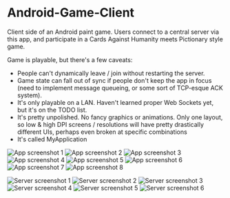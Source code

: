 # Android-Game-Client
Client side of an Android paint game. Users connect to a central server via this app, and participate in a Cards Against Humanity meets Pictionary style game. 

Game is playable, but there's a few caveats:
* People can't dynamically leave / join without restarting the server.
* Game state can fall out of sync if people don't keep the app in focus (need to implement message queueing, or some sort of TCP-esque ACK system).
* It's only playable on a LAN. Haven't learned proper Web Sockets yet, but it's on the TODO list. 
* It's pretty unpolished. No fancy graphics or animations. Only one layout, so low & high DPI screens / resolutions will have pretty drastically different UIs, perhaps even broken at specific combinations
* It's called MyApplication

![App screenshot 1](https://github.com/cmfitzg2/Android-Game-Client/blob/master/app/src/main/res/drawable/promo-art/Android-1.png?raw=true)
![App screenshot 2](https://github.com/cmfitzg2/Android-Game-Client/blob/master/app/src/main/res/drawable/promo-art/Android-2.png?raw=true)
![App screenshot 3](https://github.com/cmfitzg2/Android-Game-Client/blob/master/app/src/main/res/drawable/promo-art/Android-3.png?raw=true)
![App screenshot 4](https://github.com/cmfitzg2/Android-Game-Client/blob/master/app/src/main/res/drawable/promo-art/Android-4.png?raw=true)
![App screenshot 5](https://github.com/cmfitzg2/Android-Game-Client/blob/master/app/src/main/res/drawable/promo-art/Android-5.png?raw=true)
![App screenshot 6](https://github.com/cmfitzg2/Android-Game-Client/blob/master/app/src/main/res/drawable/promo-art/Android-6.png?raw=true)
![App screenshot 7](https://github.com/cmfitzg2/Android-Game-Client/blob/master/app/src/main/res/drawable/promo-art/Android-7.png?raw=true)
![App screenshot 8](https://github.com/cmfitzg2/Android-Game-Client/blob/master/app/src/main/res/drawable/promo-art/Android-8.png?raw=true)

![Server screenshot 1](https://github.com/cmfitzg2/Android-Game-Client/blob/master/app/src/main/res/drawable/promo-art/Server-1.png?raw=true)
![Server screenshot 2](https://github.com/cmfitzg2/Android-Game-Client/blob/master/app/src/main/res/drawable/promo-art/Server-2.png?raw=true)
![Server screenshot 3](https://github.com/cmfitzg2/Android-Game-Client/blob/master/app/src/main/res/drawable/promo-art/Server-3.png?raw=true)
![Server screenshot 4](https://github.com/cmfitzg2/Android-Game-Client/blob/master/app/src/main/res/drawable/promo-art/Server-4.png?raw=true)
![Server screenshot 5](https://github.com/cmfitzg2/Android-Game-Client/blob/master/app/src/main/res/drawable/promo-art/Server-5.png?raw=true)
![Server screenshot 6](https://github.com/cmfitzg2/Android-Game-Client/blob/master/app/src/main/res/drawable/promo-art/Server-6.png?raw=true)
